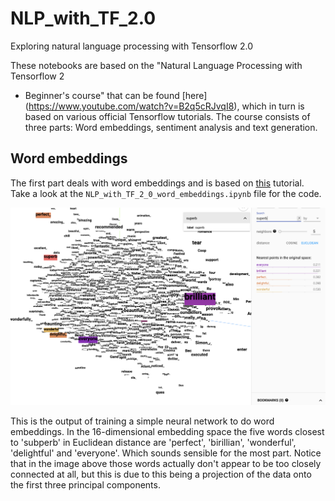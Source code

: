 # NLP_with_TF_2.0
Exploring natural language processing with Tensorflow 2.0

These notebooks are based on the "Natural Language Processing with Tensorflow  2
- Beginner's course" that can be found [here]
(https://www.youtube.com/watch?v=B2q5cRJvqI8), which in turn is based on various
official Tensorflow tutorials. The course consists of three parts: Word
embeddings, sentiment analysis and text generation.


## Word embeddings

The first part deals with word embeddings and is based on [this](https://www.tensorflow.org/tutorials/text/word_embeddings) tutorial.
Take a look at the `NLP_with_TF_2_0_word_embeddings.ipynb` file for the code.

![](Word_embeddings_superb.png)

This is the output of training a simple neural network to do word embeddings. In
the 16-dimensional embedding space the five words closest to 'subperb' in
Euclidean distance are
'perfect', 'birillian', 'wonderful', 'delightful' and 'everyone'. Which sounds
sensible for the most part. Notice that in the image above those words actually
don't appear to be too closely connected at all, but this is due to this being a
projection of the data onto the first three principal components.

